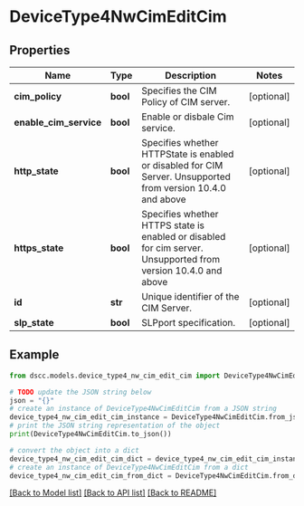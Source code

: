 # DeviceType4NwCimEditCim


## Properties

Name | Type | Description | Notes
------------ | ------------- | ------------- | -------------
**cim_policy** | **bool** | Specifies the CIM Policy of CIM server. | [optional] 
**enable_cim_service** | **bool** | Enable or disbale Cim service. | [optional] 
**http_state** | **bool** | Specifies whether HTTPState is enabled or disabled for CIM Server. Unsupported from version 10.4.0 and above | [optional] 
**https_state** | **bool** | Specifies whether HTTPS state is enabled or disabled for cim server. Unsupported from version 10.4.0 and above | [optional] 
**id** | **str** | Unique identifier of the CIM Server. | [optional] 
**slp_state** | **bool** | SLPport specification. | [optional] 

## Example

```python
from dscc.models.device_type4_nw_cim_edit_cim import DeviceType4NwCimEditCim

# TODO update the JSON string below
json = "{}"
# create an instance of DeviceType4NwCimEditCim from a JSON string
device_type4_nw_cim_edit_cim_instance = DeviceType4NwCimEditCim.from_json(json)
# print the JSON string representation of the object
print(DeviceType4NwCimEditCim.to_json())

# convert the object into a dict
device_type4_nw_cim_edit_cim_dict = device_type4_nw_cim_edit_cim_instance.to_dict()
# create an instance of DeviceType4NwCimEditCim from a dict
device_type4_nw_cim_edit_cim_from_dict = DeviceType4NwCimEditCim.from_dict(device_type4_nw_cim_edit_cim_dict)
```
[[Back to Model list]](../README.md#documentation-for-models) [[Back to API list]](../README.md#documentation-for-api-endpoints) [[Back to README]](../README.md)



